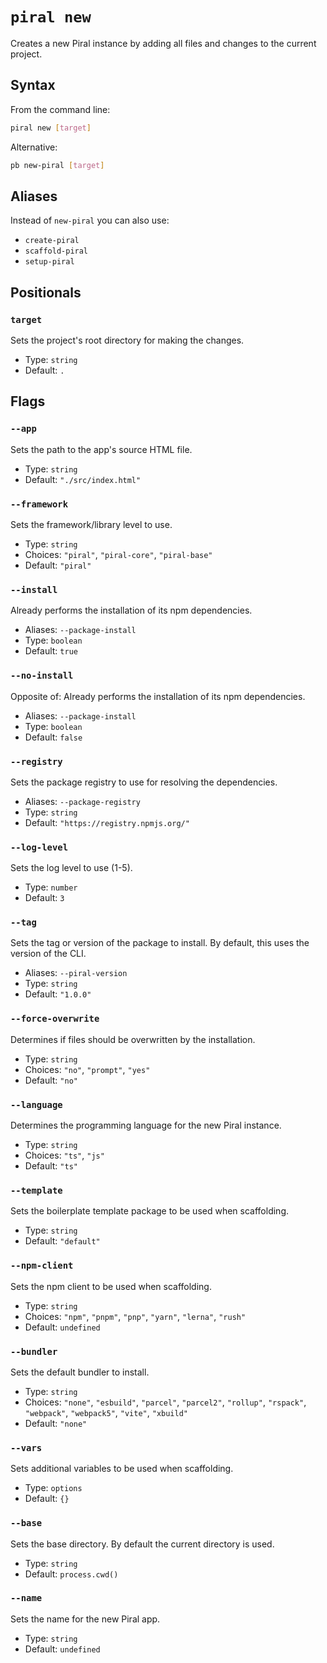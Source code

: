 # `piral new`

Creates a new Piral instance by adding all files and changes to the current project.

## Syntax

From the command line:

```sh
piral new [target]
```

Alternative:

```sh
pb new-piral [target]
```

## Aliases

Instead of `new-piral` you can also use:

- `create-piral`
- `scaffold-piral`
- `setup-piral`

## Positionals

### `target`

Sets the project's root directory for making the changes.


- Type: `string`
- Default: `.`

## Flags

### `--app`

Sets the path to the app's source HTML file.


- Type: `string`
- Default: `"./src/index.html"`

### `--framework`

Sets the framework/library level to use.


- Type: `string`
- Choices: `"piral"`, `"piral-core"`, `"piral-base"`
- Default: `"piral"`

### `--install`

Already performs the installation of its npm dependencies.

- Aliases: `--package-install`
- Type: `boolean`
- Default: `true`

### `--no-install`

Opposite of:
Already performs the installation of its npm dependencies.

- Aliases: `--package-install`
- Type: `boolean`
- Default: `false`

### `--registry`

Sets the package registry to use for resolving the dependencies.

- Aliases: `--package-registry`
- Type: `string`
- Default: `"https://registry.npmjs.org/"`

### `--log-level`

Sets the log level to use (1-5).


- Type: `number`
- Default: `3`

### `--tag`

Sets the tag or version of the package to install. By default, this uses the version of the CLI.

- Aliases: `--piral-version`
- Type: `string`
- Default: `"1.0.0"`

### `--force-overwrite`

Determines if files should be overwritten by the installation.


- Type: `string`
- Choices: `"no"`, `"prompt"`, `"yes"`
- Default: `"no"`

### `--language`

Determines the programming language for the new Piral instance.


- Type: `string`
- Choices: `"ts"`, `"js"`
- Default: `"ts"`

### `--template`

Sets the boilerplate template package to be used when scaffolding.


- Type: `string`
- Default: `"default"`

### `--npm-client`

Sets the npm client to be used when scaffolding.


- Type: `string`
- Choices: `"npm"`, `"pnpm"`, `"pnp"`, `"yarn"`, `"lerna"`, `"rush"`
- Default: `undefined`

### `--bundler`

Sets the default bundler to install.


- Type: `string`
- Choices: `"none"`, `"esbuild"`, `"parcel"`, `"parcel2"`, `"rollup"`, `"rspack"`, `"webpack"`, `"webpack5"`, `"vite"`, `"xbuild"`
- Default: `"none"`

### `--vars`

Sets additional variables to be used when scaffolding.


- Type: `options`
- Default: `{}`

### `--base`

Sets the base directory. By default the current directory is used.


- Type: `string`
- Default: `process.cwd()`

### `--name`

Sets the name for the new Piral app.


- Type: `string`
- Default: `undefined`
